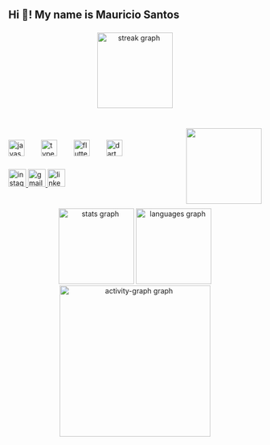 <h2 align="left">Hi 👋! My name is Mauricio Santos</h2>

###

<div align="center">
  <img src="https://streak-stats.demolab.com?user=Mauriciosts&locale=en&mode=daily&theme=yeblu&hide_border=false&border_radius=15" height="150" alt="streak graph"  />
</div>

###

<br clear="both">

<img align="right" height="150" src="https://cdn.pfpfinder.com/uploads/Shuba-duck-1702738417533.png"  />

###

<div align="left">
  <img src="https://skillicons.dev/icons?i=js" height="32" alt="javascript logo"  />
  <img width="25" />
  <img src="https://cdn.jsdelivr.net/gh/devicons/devicon/icons/typescript/typescript-original.svg" height="32" alt="typescript logo"  />
  <img width="25" />
  <img src="https://cdn.jsdelivr.net/gh/devicons/devicon/icons/flutter/flutter-original.svg" height="32" alt="flutter logo"  />
  <img width="25" />
  <img src="https://cdn.jsdelivr.net/gh/devicons/devicon/icons/dart/dart-original.svg" height="32" alt="dart logo"  />
</div>

###

<div align="left">
  <a href="https://www.instagram.com/_mauriciosantoss_/" target="_blank">
    <img src="https://img.shields.io/static/v1?message=Instagram&logo=instagram&label=&color=E4405F&logoColor=white&labelColor=&style=flat" height="35" alt="instagram logo" />
  </a>
  <a href="mailto:mauricio.santos@escolar.ifrn.edu.br" target="_blank">
    <img src="https://img.shields.io/static/v1?message=Gmail&logo=gmail&label=&color=D14836&logoColor=white&labelColor=&style=flat" height="35" alt="gmail logo" />
  </a>
  <a href="https://www.linkedin.com/in/mauriciosts/" target="_blank">
    <img src="https://img.shields.io/static/v1?message=LinkedIn&logo=linkedin&label=&color=0077B5&logoColor=white&labelColor=&style=flat" height="35" alt="linkedin logo" />
  </a>
</div>


###

<br clear="both">

<div align="center">
  <img src="https://github-readme-stats.vercel.app/api?username=Mauriciosts&hide_title=false&hide_rank=false&show_icons=true&include_all_commits=true&count_private=true&disable_animations=false&theme=yeblu&locale=en&hide_border=false&order=1" height="150" alt="stats graph"  />
  <img src="https://github-readme-stats.vercel.app/api/top-langs?username=Mauriciosts&locale=en&hide_title=false&layout=compact&card_width=320&langs_count=5&theme=yeblu&hide_border=false&order=2" height="150" alt="languages graph"  />
  <img src="https://github-readme-activity-graph.vercel.app/graph?username=Mauriciosts&radius=16&theme=high-contrast&area=true&order=5" height="300" alt="activity-graph graph"  />
</div>

###
